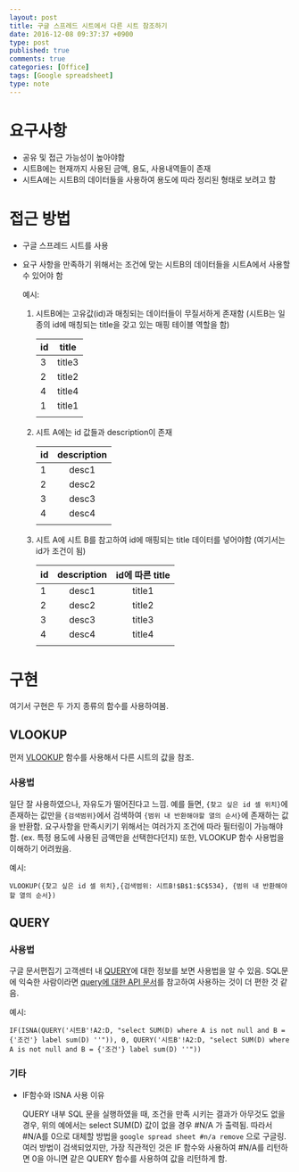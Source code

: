 ```yaml
---
layout: post
title: 구글 스프레드 시트에서 다른 시트 참조하기 
date: 2016-12-08 09:37:37 +0900
type: post
published: true
comments: true
categories: [Office]
tags: [Google spreadsheet]
type: note
---
```


# 요구사항
- 공유 및 접근 가능성이 높아야함
- 시트B에는 현재까지 사용된 금액, 용도, 사용내역들이 존재
- 시트A에는 시트B의 데이터들을 사용하여 용도에 따라 정리된 형태로 보려고 함

# 접근 방법
- 구글 스프레드 시트를 사용
- 요구 사항을 만족하기 위해서는 조건에 맞는 시트B의 데이터들을 시트A에서 사용할 수 있어야 함

    예시:

    1. 시트B에는 고유값(id)과 매칭되는 데이터들이 무질서하게 존재함 (시트B는 일종의 id에 매칭되는 title을 갖고 있는 매핑 테이블 역할을 함)

        | id | title |
        | --- | --- |
        | 3 | title3 |
        | 2 | title2 |
        | 4 | title4 |
        | 1 | title1 |
        |   |       |

    2. 시트 A에는 id 값들과 description이 존재

        | id | description |
        | --- | :---: |
        | 1 | desc1 |
        | 2 | desc2 |
        | 3 | desc3 |
        | 4 | desc4 |
        |   |       |

    3. 시트 A에 시트 B를 참고하여 id에 매핑되는 title 데이터를 넣어야함 (여기서는 id가 조건이 됨)

        | id | description | id에 따른 title |
        | --- | :---: | :-------------: |
        | 1 | desc1 | title1 |
        | 2 | desc2 | title2 |
        | 3 | desc3 | title3 |
        | 4 | desc4 | title4 |
        |   |       |        |

# 구현
여기서 구현은 두 가지 종류의 함수를 사용하여봄.

## VLOOKUP
먼저 [VLOOKUP](https://support.google.com/docs/answer/3093318?hl=ko) 함수를 사용해서 다른 시트의 값을 참조.

### **사용법**

일단 잘 사용하였으나, 자유도가 떨어진다고 느낌.
예를 들면, `{찾고 싶은 id 셀 위치}`에 존재하는 값만을 `{검색범위}`에서 검색하여 `{범위 내 반환해야할 열의 순서}`에 존재하는 값을 반환함.
요구사항을 만족시키기 위해서는 여러가지 조건에 따라 필터링이 가능해야함. (ex. 특정 용도에 사용된 금액만을 선택한다던지)
또한, VLOOKUP 함수 사용법을 이해하기 어려웠음.

예시:

```
VLOOKUP({찾고 싶은 id 셀 위치},{검색범위: 시트B!$B$1:$C$534}, {범위 내 반환해야할 열의 순서})
```


## QUERY

### **사용법**
구글 문서편집기 고객센터 내 [QUERY](https://support.google.com/docs/answer/3093343?hl=ko)에 대한 정보를 보면 사용법을 알 수 있음.
SQL문에 익숙한 사람이라면 [query에 대한 API 문서](https://developers.google.com/chart/interactive/docs/querylanguage)를 참고하여 사용하는 것이 더 편한 것 같음.

예시:

```
IF(ISNA(QUERY('시트B'!A2:D, "select SUM(D) where A is not null and B = {'조건'} label sum(D) ''")), 0, QUERY('시트B'!A2:D, "select SUM(D) where A is not null and B = {'조건'} label sum(D) ''"))
```

### **기타**
- IF함수와 ISNA 사용 이유

    QUERY 내부 SQL 문을 실행하였을 때, 조건을 만족 시키는 결과가 아무것도 없을 경우, 위의 예에서는 select SUM(D) 값이 없을 경우 #N/A 가 출력됨.
    따라서 #N/A를 0으로 대체할 방법을 `google spread sheet #n/a remove` 으로 구글링.
    여러 방법이 검색되었지만, 가장 직관적인 것은 IF 함수와  사용하여 #N/A를 리턴하면 0을 아니면 같은 QUERY 함수를 사용하여 값을 리턴하게 함.

